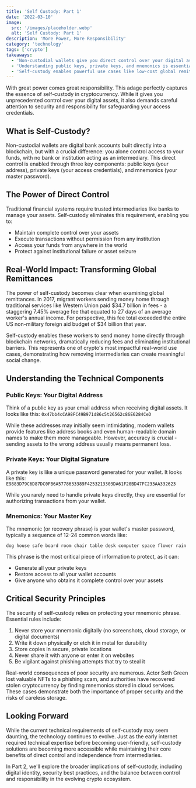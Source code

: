 ```yaml
---
title: 'Self Custody: Part 1'
date: '2022-03-10'
image:
  src: '/images/placeholder.webp'
  alt: 'Self Custody: Part 1'
description: 'More Power, More Responsibility'
category: 'technology'
tags: ['crypto']
takeaways:
  - 'Non-custodial wallets give you direct control over your digital assets without intermediaries, but require careful management of security credentials'
  - 'Understanding public keys, private keys, and mnemonics is essential for safe self-custody'
  - 'Self-custody enables powerful use cases like low-cost global remittances, but requires heightened security awareness'
---
```


With great power comes great responsibility. This adage perfectly captures the essence of self-custody in cryptocurrency. While it gives you unprecedented control over your digital assets, it also demands careful attention to security and responsibility for safeguarding your access credentials.

## What is Self-Custody?

Non-custodial wallets are digital bank accounts built directly into a blockchain, but with a crucial difference: you alone control access to your funds, with no bank or institution acting as an intermediary. This direct control is enabled through three key components: public keys (your address), private keys (your access credentials), and mnemonics (your master password).

## The Power of Direct Control

Traditional financial systems require trusted intermediaries like banks to manage your assets. Self-custody eliminates this requirement, enabling you to:

- Maintain complete control over your assets
- Execute transactions without permission from any institution
- Access your funds from anywhere in the world
- Protect against institutional failure or asset seizure

## Real-World Impact: Transforming Global Remittances

The power of self-custody becomes clear when examining global remittances. In 2017, migrant workers sending money home through traditional services like Western Union paid $34.7 billion in fees - a staggering 7.45% average fee that equated to 27 days of an average worker's annual income. For perspective, this fee total exceeded the entire US non-military foreign aid budget of $34 billion that year.

Self-custody enables these workers to send money home directly through blockchain networks, dramatically reducing fees and eliminating institutional barriers. This represents one of crypto's most impactful real-world use cases, demonstrating how removing intermediaries can create meaningful social change.

## Understanding the Technical Components

### Public Keys: Your Digital Address

Think of a public key as your email address when receiving digital assets. It looks like this:
`0x47bb4cCA98FC49B971d86c5t26562c86E6284CeD`

While these addresses may initially seem intimidating, modern wallets provide features like address books and even human-readable domain names to make them more manageable. However, accuracy is crucial - sending assets to the wrong address usually means permanent loss.

### Private Keys: Your Digital Signature

A private key is like a unique password generated for your wallet. It looks like this:
`E9883D79C6D87DC0FB6A5778633389F4253213303DA61F20BD47FC233AA332623`

While you rarely need to handle private keys directly, they are essential for authorizing transactions from your wallet.

### Mnemonics: Your Master Key

The mnemonic (or recovery phrase) is your wallet's master password, typically a sequence of 12-24 common words like:

```
dog house safe board room chair table desk computer space flower rain
```

This phrase is the most critical piece of information to protect, as it can:

- Generate all your private keys
- Restore access to all your wallet accounts
- Give anyone who obtains it complete control over your assets

## Critical Security Principles

The security of self-custody relies on protecting your mnemonic phrase. Essential rules include:

1. Never store your mnemonic digitally (no screenshots, cloud storage, or digital documents)
2. Write it down physically or etch it in metal for durability
3. Store copies in secure, private locations
4. Never share it with anyone or enter it on websites
5. Be vigilant against phishing attempts that try to steal it

Real-world consequences of poor security are numerous. Actor Seth Green lost valuable NFTs to a phishing scam, and authorities have recovered stolen cryptocurrency by finding mnemonics stored in cloud services. These cases demonstrate both the importance of proper security and the risks of careless storage.

## Looking Forward

While the current technical requirements of self-custody may seem daunting, the technology continues to evolve. Just as the early internet required technical expertise before becoming user-friendly, self-custody solutions are becoming more accessible while maintaining their core benefits of direct control and independence from intermediaries.

In Part 2, we'll explore the broader implications of self-custody, including digital identity, security best practices, and the balance between control and responsibility in the evolving crypto ecosystem.
